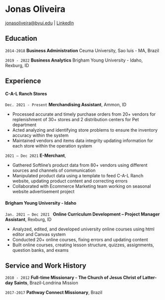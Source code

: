 # Jonas Oliveira

<div id="webaddress">
<a href="jonasoliveira@byui.edu">jonasoliveira@byui.edu</a>
| <a href="https://linkedin.com/in/jonasoliveira5/">LinkedIn</a>
</div>

<!-- https://www.monique.tech/the-art-of-markdown -->


## Education

`2014-2018`
__Business Administration__ 
 Ceuma University, Sao luis - MA, Brazil

`2019 - 2022`
__Business Analytics__
Brigham Young University - Idaho, Rexburg, ID



## Experience

#### C-A-L Ranch Stores

`Dec. 2021 - Present`
__Merchandising Assistant__, Ammon, ID

- Processed accurate and timely purchase orders from 20+ vendors for replenishment of 30+ stores and 2 
distribution centers for Pet department
- Acted analyzing and identifying store problems to ensure the inventory accuracy within the system
- Maintained vendors and items data integrity updating information for each store within the operation system

`2021 – Dec 2021`
__E-Merchant__,

- Gathered Softline’s product data from 80+ vendors using different sources and channels of communication
-  Manipulated product data using a template to feed C-A-L Ranch website, updating product content and 
correcting errors
- Collaborated with Ecommerce Marketing team working on seasonal website advertisement project 

#### Brigham Young University - Idaho

`Jan. 2021 – Dec 2021 `
__Online Curriculum Development – Project Manager Assistant__, Rexburg, ID

- Analyzed, edited, and developed university online courses using html editor and Canvas system
- Conducted 20+ online courses, fixing errors and updating content
- Built online courses, creating lesson structure, quizzes, assignments, question banks, and exams


## Service and Work History

`2010 - 2012`
__Full-time Missionary - The Church of Jesus Christ of Latter-day Saints__, Brazil-Londrina Mission


`2017-2017`
__Pathway Connect Missionary__, Brazil



<!-- ### Footer

Last updated: May 2013 -->


